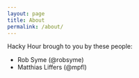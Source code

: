 ```yaml
---
layout: page
title: About
permalink: /about/
---
```


Hacky Hour brough to you by these people:

  - Rob Syme (@robsyme)
  - Matthias Liffers (@mpfl)
